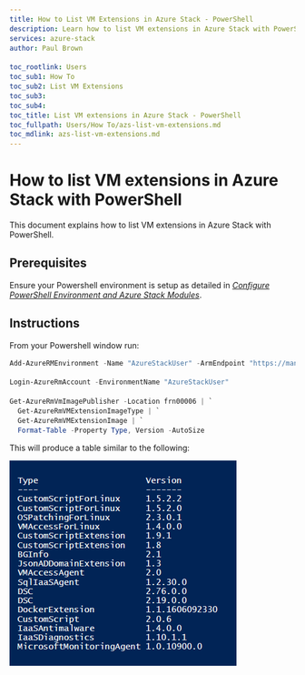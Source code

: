 ```yaml
---
title: How to List VM Extensions in Azure Stack - PowerShell
description: Learn how to list VM extensions in Azure Stack with PowerShell
services: azure-stack
author: Paul Brown

toc_rootlink: Users
toc_sub1: How To
toc_sub2: List VM Extensions
toc_sub3:
toc_sub4:
toc_title: List VM extensions in Azure Stack - PowerShell
toc_fullpath: Users/How To/azs-list-vm-extensions.md
toc_mdlink: azs-list-vm-extensions.md
---
```


# How to list VM extensions in Azure Stack with PowerShell

This document explains how to list VM extensions in Azure Stack with PowerShell.

## Prerequisites

Ensure your Powershell environment is setup as detailed in [*Configure PowerShell Environment and Azure Stack Modules*](azs-how-configure-powershell-users.md).

## Instructions

From your Powershell window run:

```powershell
Add-AzureRMEnvironment -Name "AzureStackUser" -ArmEndpoint "https://management.frn00006.azure.ukcloud.com"

Login-AzureRmAccount -EnvironmentName "AzureStackUser"

Get-AzureRmVmImagePublisher -Location frn00006 | `
  Get-AzureRmVMExtensionImageType | `
  Get-AzureRmVMExtensionImage | `
  Format-Table -Property Type, Version -AutoSize
```

This will produce a table similar to the following:

![List Azure Stack VM Extensions Output](images/azs-list-vm-extensions.png)
